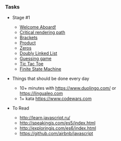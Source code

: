 ### Tasks

- Stage #1
  * [Welcome Aboard!](https://github.com/rolling-scopes-school/tasks/blob/2017-Q3/tasks/welcome-aboard.md)
  * [Critical rendering path](https://github.com/rolling-scopes-school/tasks/blob/master/tasks/critical-rendering-path.md)
  * [Brackets](https://github.com/yankouskia/additional_5)
  * [Product](https://github.com/yankouskia/additional_4)
  * [Zeros](https://github.com/yankouskia/additional_6)
  * [Doubly Linked List](https://github.com/rolling-scopes-school/tasks/blob/2017-Q3/tasks/doubly-linked-list.md)
  * [Guessing game](https://github.com/rolling-scopes-school/guessing-game)
  * [Tic Tac Toe](https://github.com/rolling-scopes-school/tic-tac-toe)
  * [Finite State Machine](https://github.com/rolling-scopes-school/finite-state-machine)
  
- Things that should be done every day
  * 10+ minutes with https://www.duolingo.com/ or https://lingualeo.com
  * 1+ kata https://www.codewars.com 

- To Read
  * http://learn.javascript.ru/
  * http://speakingjs.com/es5/index.html
  * http://exploringjs.com/es6/index.html
  * https://github.com/airbnb/javascript
